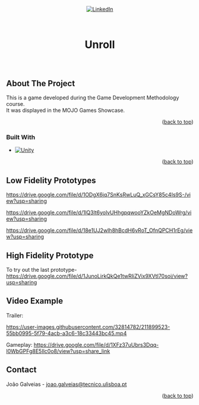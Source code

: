 <!-- Improved compatibility of back to top link: See: othneildrew/Best-README-Template#73 -->
<a name="readme-top"></a>
<!--
*** Thanks for checking out the Best-README-Template. If you have a suggestion
*** that would make this better, please fork the repo and create a pull request
*** or simply open an issue with the tag "enhancement".
*** Don't forget to give the project a star!
*** Thanks again! Now go create something AMAZING! :D
-->



<!-- PROJECT SHIELDS -->
<!--
*** I'm using markdown "reference style" links for readability.
*** Reference links are enclosed in brackets [ ] instead of parentheses ( ).
*** See the bottom of this document for the declaration of the reference variables
*** for contributors-url, forks-url, etc. This is an optional, concise syntax you may use.
*** https://www.markdownguide.org/basic-syntax/#reference-style-links
-->
<div align="center">

[![LinkedIn][linkedin-shield]][linkedin-url]

</div>



<!-- PROJECT LOGO -->
<br />
<div align="center">
<h3 style="font-size:200%;" align="center"><b>Unroll</b></h3>
<br />

</div>



<!-- ABOUT THE PROJECT -->
## About The Project

This is a game developed during the Game Development Methodology course.
<br />
It was displayed in the MOJO Games Showcase.

<p align="right">(<a href="#readme-top">back to top</a>)</p>



### Built With

* [![Unity][Unity.js]][Unity-url]


<p align="right">(<a href="#readme-top">back to top</a>)</p>

<!-- Low Fidelity Prototypes -->
## Low Fidelity Prototypes
https://drive.google.com/file/d/1ODgX6jq7SnKsRwLuQ_xGCsY85c4Is9S-/view?usp=sharing

https://drive.google.com/file/d/1lQ3lt6yolvUHhgpqwooYZkOeMgNDoWrg/view?usp=sharing
 
https://drive.google.com/file/d/18e1UJ2wIh8hBcdH6vRoT_OfnQPCH1rEg/view?usp=sharing 

<!-- High Fidelity Prototype -->
## High Fidelity Prototype

To try out the last prototype-https://drive.google.com/file/d/1JunoLirkQkQe1twRIiZVix9XVtI70soi/view?usp=sharing


<!-- USAGE EXAMPLES -->
## Video Example


Trailer:

https://user-images.githubusercontent.com/32814782/211899523-55bb0995-5f79-4acb-a3c6-18c33443bc45.mp4




Gameplay:
https://drive.google.com/file/d/1XFz37uUbrs3Dqq-l0WbGPFg8E5Ilc0o8/view?usp=share_link





<!-- CONTACT -->
## Contact

João Galveias - joao.galveias@tecnico.ulisboa.pt

<p align="right">(<a href="#readme-top">back to top</a>)</p>





<!-- MARKDOWN LINKS & IMAGES -->
<!-- https://www.markdownguide.org/basic-syntax/#reference-style-links -->
[linkedin-shield]: https://img.shields.io/badge/-LinkedIn-black.svg?style=for-the-badge&logo=linkedin&colorB=555
[linkedin-url]: https://www.linkedin.com/in/joao-galveias/
[product-screenshot]: images/screenshot.png
[Unity.js]: https://img.shields.io/badge/unity-000000?style=for-the-badge&logo=unity&logoColor=white
[Unity-url]: https://unity.com/
